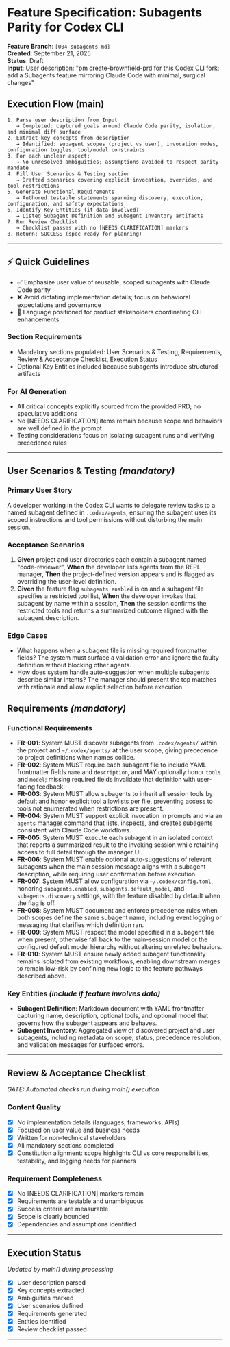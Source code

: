 # Feature Specification: Subagents Parity for Codex CLI

**Feature Branch**: `[004-subagents-md]`  
**Created**: September 21, 2025  
**Status**: Draft  
**Input**: User description: "pm create-brownfield-prd for this Codex CLI fork: add a Subagents feature mirroring Claude Code with minimal, surgical changes"

## Execution Flow (main)
```
1. Parse user description from Input
   → Completed: captured goals around Claude Code parity, isolation, and minimal diff surface
2. Extract key concepts from description
   → Identified: subagent scopes (project vs user), invocation modes, configuration toggles, tool/model constraints
3. For each unclear aspect:
   → No unresolved ambiguities; assumptions avoided to respect parity mandate
4. Fill User Scenarios & Testing section
   → Drafted scenarios covering explicit invocation, overrides, and tool restrictions
5. Generate Functional Requirements
   → Authored testable statements spanning discovery, execution, configuration, and safety expectations
6. Identify Key Entities (if data involved)
   → Listed Subagent Definition and Subagent Inventory artifacts
7. Run Review Checklist
   → Checklist passes with no [NEEDS CLARIFICATION] markers
8. Return: SUCCESS (spec ready for planning)
```

---

## ⚡ Quick Guidelines
- ✅ Emphasize user value of reusable, scoped subagents with Claude Code parity
- ❌ Avoid dictating implementation details; focus on behavioral expectations and governance
- 👥 Language positioned for product stakeholders coordinating CLI enhancements

### Section Requirements
- Mandatory sections populated: User Scenarios & Testing, Requirements, Review & Acceptance Checklist, Execution Status
- Optional Key Entities included because subagents introduce structured artifacts

### For AI Generation
- All critical concepts explicitly sourced from the provided PRD; no speculative additions
- No [NEEDS CLARIFICATION] items remain because scope and behaviors are well defined in the prompt
- Testing considerations focus on isolating subagent runs and verifying precedence rules

---

## User Scenarios & Testing *(mandatory)*

### Primary User Story
A developer working in the Codex CLI wants to delegate review tasks to a named subagent defined in `.codex/agents`, ensuring the subagent uses its scoped instructions and tool permissions without disturbing the main session.

### Acceptance Scenarios
1. **Given** project and user directories each contain a subagent named "code-reviewer", **When** the developer lists agents from the REPL manager, **Then** the project-defined version appears and is flagged as overriding the user-level definition.
2. **Given** the feature flag `subagents.enabled` is on and a subagent file specifies a restricted tool list, **When** the developer invokes that subagent by name within a session, **Then** the session confirms the restricted tools and returns a summarized outcome aligned with the subagent description.

### Edge Cases
- What happens when a subagent file is missing required frontmatter fields? The system must surface a validation error and ignore the faulty definition without blocking other agents.
- How does system handle auto-suggestion when multiple subagents describe similar intents? The manager should present the top matches with rationale and allow explicit selection before execution.

## Requirements *(mandatory)*

### Functional Requirements
- **FR-001**: System MUST discover subagents from `.codex/agents/` within the project and `~/.codex/agents/` at the user scope, giving precedence to project definitions when names collide.
- **FR-002**: System MUST require each subagent file to include YAML frontmatter fields `name` and `description`, and MAY optionally honor `tools` and `model`; missing required fields invalidate that definition with user-facing feedback.
- **FR-003**: System MUST allow subagents to inherit all session tools by default and honor explicit tool allowlists per file, preventing access to tools not enumerated when restrictions are present.
- **FR-004**: System MUST support explicit invocation in prompts and via an `agents` manager command that lists, inspects, and creates subagents consistent with Claude Code workflows.
- **FR-005**: System MUST execute each subagent in an isolated context that reports a summarized result to the invoking session while retaining access to full detail through the manager UI.
- **FR-006**: System MUST enable optional auto-suggestions of relevant subagents when the main session message aligns with a subagent description, while requiring user confirmation before execution.
- **FR-007**: System MUST allow configuration via `~/.codex/config.toml`, honoring `subagents.enabled`, `subagents.default_model`, and `subagents.discovery` settings, with the feature disabled by default when the flag is off.
- **FR-008**: System MUST document and enforce precedence rules when both scopes define the same subagent name, including event logging or messaging that clarifies which definition ran.
- **FR-009**: System MUST respect the model specified in a subagent file when present, otherwise fall back to the main-session model or the configured default model hierarchy without altering unrelated behaviors.
- **FR-010**: System MUST ensure newly added subagent functionality remains isolated from existing workflows, enabling downstream merges to remain low-risk by confining new logic to the feature pathways described above.

### Key Entities *(include if feature involves data)*
- **Subagent Definition**: Markdown document with YAML frontmatter capturing name, description, optional tools, and optional model that governs how the subagent appears and behaves.
- **Subagent Inventory**: Aggregated view of discovered project and user subagents, including metadata on scope, status, precedence resolution, and validation messages for surfaced errors.

---

## Review & Acceptance Checklist
*GATE: Automated checks run during main() execution*

### Content Quality
- [x] No implementation details (languages, frameworks, APIs)
- [x] Focused on user value and business needs
- [x] Written for non-technical stakeholders
- [x] All mandatory sections completed
- [x] Constitution alignment: scope highlights CLI vs core responsibilities, testability, and logging needs for planners

### Requirement Completeness
- [x] No [NEEDS CLARIFICATION] markers remain
- [x] Requirements are testable and unambiguous
- [x] Success criteria are measurable
- [x] Scope is clearly bounded
- [x] Dependencies and assumptions identified

---

## Execution Status
*Updated by main() during processing*

- [x] User description parsed
- [x] Key concepts extracted
- [x] Ambiguities marked
- [x] User scenarios defined
- [x] Requirements generated
- [x] Entities identified
- [x] Review checklist passed

---
